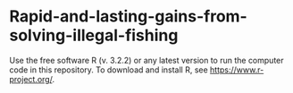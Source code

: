# Rapid-and-lasting-gains-from-solving-illegal-fishing
Use the free software R (v. 3.2.2) or any latest version to run the computer code in this repository. To download and install R, see https://www.r-project.org/.
